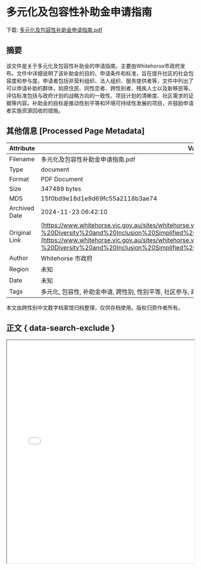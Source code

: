 # 多元化及包容性补助金申请指南

<!-- tcd_download_link -->
下载: <a href="多元化及包容性补助金申请指南.pdf" download>多元化及包容性补助金申请指南.pdf</a>
<!-- tcd_download_link_end -->

## 摘要

<!-- tcd_abstract -->
该文件是关于多元化及包容性补助金的申请指南，主要由Whitehorse市政府发布。文件中详细说明了该补助金的目的、申请条件和标准，旨在提升社区的社会包容度和参与度。申请者包括非营利组织、法人组织、服务提供者等，文件中列出了可以申请补助的群体，如原住民、同性恋者、跨性别者、残疾人士以及新移民等。评估标准包括与政府计划的战略方向的一致性、项目计划的清晰度、社区需求的证据等内容。补助金的目标是推动性别平等和环境可持续性发展的项目，并鼓励申请者实施资源回收的措施。

<!-- tcd_abstract_end -->

## 其他信息 [Processed Page Metadata]

| Attribute       | Value                                  |
|-----------------|----------------------------------------|
| Filename        | 多元化及包容性补助金申请指南.pdf                             |
| Type            | document                                 |
| Format          | PDF Document                               |
| Size            | 347489 bytes                           |
| MD5             | 15f0bd9e18d1e9d69fc55a2118b3ae74                                  |
| Archived Date   | 2024-11-23 06:42:10                             |
| Original Link   | [https://www.whitehorse.vic.gov.au/sites/whitehorse.vic.gov.au/files/assets/documents/Fact%20Sheets%20-%20Diversity%20and%20Inclusion%20Simplified%20Chinese.pdf](https://www.whitehorse.vic.gov.au/sites/whitehorse.vic.gov.au/files/assets/documents/Fact%20Sheets%20-%20Diversity%20and%20Inclusion%20Simplified%20Chinese.pdf)                         |
| Author          | Whitehorse 市政府                               |
| Region          | 未知                               |
| Date            | 未知                                 |
| Tags            | 多元化, 包容性, 补助金申请, 跨性别, 性别平等, 社区参与, 政府政策                                 |

本文由跨性别中文数字档案馆归档整理，仅供存档使用。版权归原作者所有。


## 正文 { data-search-exclude }

<!-- tcd_main_text -->
<iframe src="../多元化及包容性补助金申请指南.pdf" width="100%" height="600px">
    <p>无法显示PDF，请下载查看。</p>
</iframe>
<!-- tcd_main_text_end -->

